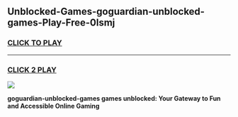 
## Unblocked-Games-goguardian-unblocked-games-Play-Free-0lsmj
<h3>
<a href="https://premium76.site?title=goguardian-unblocked-games&ref=10A">CLICK TO PLAY</a></h3>
<hr>

<h3>
<a href="https://premium76.site?title=goguardian-unblocked-games&ref=10A">CLICK 2 PLAY</a>
  
</h3>

<a href="https://premium76.site?title=goguardian-unblocked-games&ref=10A"><img src="https://clearcache.store/games.png"></a>


**goguardian-unblocked-games games unblocked: Your Gateway to Fun and Accessible Online Gaming**
